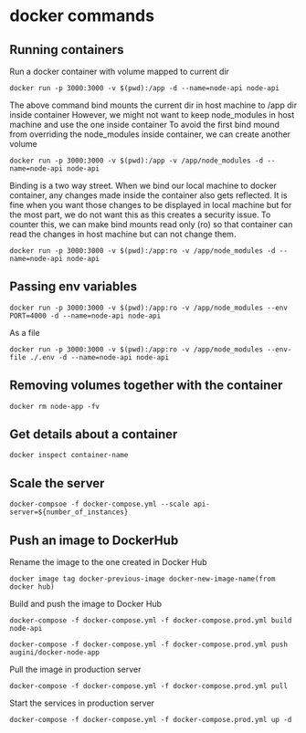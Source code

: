 # docker commands

## Running containers

Run a docker container with volume mapped to current dir

```shell
docker run -p 3000:3000 -v $(pwd):/app -d --name=node-api node-api
```

The above command bind mounts the current dir in host machine to /app dir inside container
However, we might not want to keep node_modules in host machine and use the one inside container
To avoid the first bind mound from overriding the node_modules inside container, we can create another volume

```shell
docker run -p 3000:3000 -v $(pwd):/app -v /app/node_modules -d --name=node-api node-api
```

Binding is a two way street. When we bind our local machine to docker container, any changes made inside the container
also gets reflected. It is fine when you want those changes to be displayed in local machine but for the most part, we do not want this as this creates a security issue.
To counter this, we can make bind mounts read only (ro) so that container can read the changes in host machine but can not change them.

```shell
docker run -p 3000:3000 -v $(pwd):/app:ro -v /app/node_modules -d --name=node-api node-api
```

## Passing env variables

```shell
docker run -p 3000:3000 -v $(pwd):/app:ro -v /app/node_modules --env PORT=4000 -d --name=node-api node-api
```

As a file

```shell
docker run -p 3000:3000 -v $(pwd):/app:ro -v /app/node_modules --env-file ./.env -d --name=node-api node-api
```

## Removing volumes together with the container

```shell
docker rm node-app -fv
```

## Get details about a container

```shell
docker inspect container-name
```

## Scale the server

```shell
docker-compsoe -f docker-compose.yml --scale api-server=${number_of_instances}
```

## Push an image to DockerHub

Rename the image to the one created in Docker Hub

```
docker image tag docker-previous-image docker-new-image-name(from docker hub)
```

Build and push the image to Docker Hub

```
docker-compose -f docker-compose.yml -f docker-compose.prod.yml build node-api
```

```
docker-compose -f docker-compose.yml -f docker-compose.prod.yml push augini/docker-node-app
```

Pull the image in production server

```
docker-compose -f docker-compose.yml -f docker-compose.prod.yml pull
```

Start the services in production server

```
docker-compose -f docker-compose.yml -f docker-compose.prod.yml up -d
```
